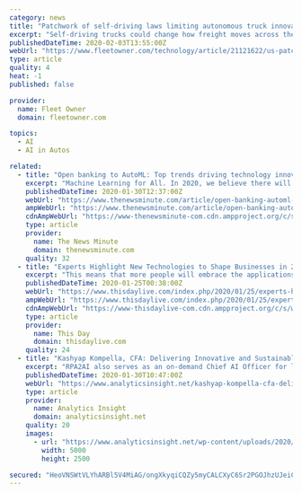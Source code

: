 ```yaml
---
category: news
title: "Patchwork of self-driving laws limiting autonomous truck innovations"
excerpt: "Self-driving trucks could change how freight moves across the United States. But with a slow-moving federal government and a patchwork of local laws regulating autonomous truck testing, that future is far from seamless, according to a recent study by the American Transportation Research Institute (ATRI). The government rules created to support ..."
publishedDateTime: 2020-02-03T13:55:00Z
webUrl: "https://www.fleetowner.com/technology/article/21121622/us-patchwork-of-selfdriving-laws-is-limiting-autonomous-truck-innovations"
type: article
quality: 4
heat: -1
published: false

provider:
  name: Fleet Owner
  domain: fleetowner.com

topics:
  - AI
  - AI in Autos

related:
  - title: "Open banking to AutoML: Top trends driving technology innovation investments in 2020"
    excerpt: "Machine Learning for All. In 2020, we believe there will be more efficient algorithms to automate Machine Learning (AutoML). This will spur the adoption of AutoML at the enterprise level, helping non-tech firms access the capabilities to build ML applications quickly. This democratisation of machine learning will also make AI experts and data ..."
    publishedDateTime: 2020-01-30T12:37:00Z
    webUrl: "https://www.thenewsminute.com/article/open-banking-automl-top-trends-driving-technology-innovation-investments-2020-117156"
    ampWebUrl: "https://www.thenewsminute.com/article/open-banking-automl-top-trends-driving-technology-innovation-investments-2020-117156?amp"
    cdnAmpWebUrl: "https://www-thenewsminute-com.cdn.ampproject.org/c/s/www.thenewsminute.com/article/open-banking-automl-top-trends-driving-technology-innovation-investments-2020-117156?amp"
    type: article
    provider:
      name: The News Minute
      domain: thenewsminute.com
    quality: 32
  - title: "Experts Highlight New Technologies to Shape Businesses in 2020"
    excerpt: "This means that more people will embrace the applications in the year. 5G mobile technology has the potential to accelerate the application of artificial intelligence (AI) across industries, leading to advances in driverless cars, smart cities, telemedicine, and the Internet of Things (IoT), as per BlackRock Investment Institute. Pundits ..."
    publishedDateTime: 2020-01-25T00:38:00Z
    webUrl: "https://www.thisdaylive.com/index.php/2020/01/25/experts-highlight-new-technologies-to-shape-businesses-in-2020/"
    ampWebUrl: "https://www.thisdaylive.com/index.php/2020/01/25/experts-highlight-new-technologies-to-shape-businesses-in-2020/amp/"
    cdnAmpWebUrl: "https://www-thisdaylive-com.cdn.ampproject.org/c/s/www.thisdaylive.com/index.php/2020/01/25/experts-highlight-new-technologies-to-shape-businesses-in-2020/amp/"
    type: article
    provider:
      name: This Day
      domain: thisdaylive.com
    quality: 24
  - title: "Kashyap Kompella, CFA: Delivering Innovative and Sustainable Business Growth Through Enterprise Automation and AI"
    excerpt: "RPA2AI also serves as an on-demand Chief AI Officer for large organizations and advises on their enterprise AI strategy, AI ethics, implementation roadmap, technology selection, and change management. The company also started working with national and regional governments and industry bodies to create AI policies that sustain business growth ..."
    publishedDateTime: 2020-01-30T10:47:00Z
    webUrl: "https://www.analyticsinsight.net/kashyap-kompella-cfa-delivering-innovative-sustainable-business-growth-enterprise-automation-ai/"
    type: article
    provider:
      name: Analytics Insight
      domain: analyticsinsight.net
    quality: 20
    images:
      - url: "https://www.analyticsinsight.net/wp-content/uploads/2020/01/GlobalAI-Rectangle4.jpg"
        width: 5000
        height: 2500

secured: "HeoVNSWtVLYhARBl5V4MiAG/ongXkyqiCQZy5myCALCXyC6Sr2PGOJhzUJeiCE0DWF8xXNeh5T7oKpOncPyHiRtRzeOlbO1t8zmJwr/UVrzTquKLbxOkHSZyu7hqKoBmxEQ9d4PIPDdis62OJfgBTlIixKbUIxhGO0r05YUcQ0rkceJLPK0PXWdZ4WevMmXyZxnIZn87x732TiP0bKpAyl3lo83eG0nxpNMTcSetOCHL6PzX29AH3TXvQIY2Wl60zgn/VvkmWNdJQR49WiEJbkk90HJfIIsxhCEgE4XcGPh3eip1uXDPC78k1vgDKVb9qf5xCnSBs1S8WfEabZ/ZoIapfSwCywvcUF4qRRw7gysaRbVqG5hJ6JdieOrqV7XJxYsWEDEZnErxKzpV9VeKXU+pjt6NampA0mn0V6thcyWmo5AUYlWRzs1LB2OBOEF6AFeXg37z1NivpFtH3AZlnnvzCclbYnXGZ6Nyw9Vtg2k=;E+GCEGEdeNcyeIQlNWn0Mg=="
---
```



